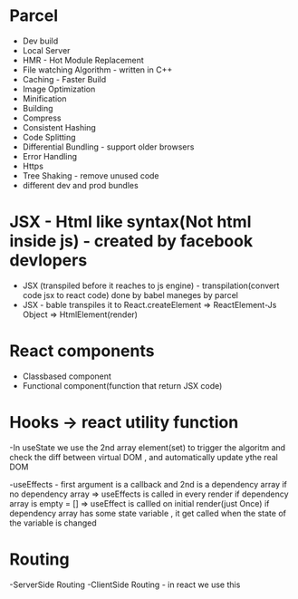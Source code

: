 # Parcel
- Dev build
- Local Server
- HMR - Hot Module Replacement
- File watching Algorithm - written in C++
- Caching - Faster Build
- Image Optimization
- Minification
- Building
- Compress
- Consistent Hashing
- Code Splitting
- Differential Bundling - support older browsers
- Error Handling
- Https
- Tree Shaking - remove unused code
- different dev and prod bundles

# JSX - Html like syntax(Not html inside js) - created by facebook devlopers

 - JSX (transpiled before it reaches to js engine) - transpilation(convert code jsx to react code) done by babel maneges by parcel
 - JSX - bable transpiles it to React.createElement => ReactElement-Js Object => HtmlElement(render) 

# React components
- Classbased component
- Functional component(function that return JSX code)

# Hooks -> react utility function
-In useState we use the 2nd array element(set) to trigger the algoritm and check the diff between virtual DOM , and automatically update ythe real DOM

-useEffects - first argument is a callback and 2nd is a dependency array
  if no dependency array => useEffects is called in every render
  if dependency array is empty = [] => useEffect is callled on initial render(just Once)
  if dependency array has some state variable , it get called when the state of the variable is changed

# Routing
-ServerSide Routing
-ClientSide Routing - in react we use this